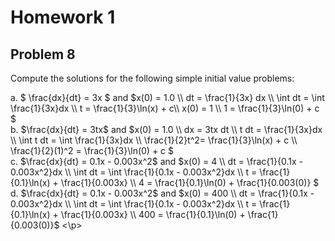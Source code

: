 # Homework 1

## Problem 8

Compute the solutions for the following simple initial value problems:
<p>
a. $ \frac{dx}{dt} = 3x $ and $x(0) = 1.0 \\
 dt = \frac{1}{3x} dx \\
 \int dt = \int \frac{1}{3x}dx \\
 t = \frac{1}{3}\ln(x) + c\\
 x(0) = 1 \\
 1 = \frac{1}{3}\ln(0) + c
 $
 <br>
 b. $\frac{dx}{dt} = 3tx$ and $x(0) = 1.0 \\
 dx = 3tx dt \\
 t dt = \frac{1}{3x}dx \\
 \int t dt = \int \frac{1}{3x}dx \\
 \frac{1}{2}t^2= \frac{1}{3}\ln(x) + c \\
 \frac{1}{2}(1)^2 = \frac{1}{3}\ln(0) + c
 $ 
 <br>
 c. $\frac{dx}{dt} = 0.1x - 0.003x^2$ and $x(0) = 4 \\
 dt = \frac{1}{0.1x - 0.003x^2}dx \\
 \int dt = \int \frac{1}{0.1x - 0.003x^2}dx \\
 t = \frac{1}{0.1}\ln(x) + \frac{1}{0.003x} \\
 4 = \frac{1}{0.1}\ln(0) + \frac{1}{0.003(0)} 
 $ 
 <br>
 d. $\frac{dx}{dt} = 0.1x - 0.003x^2$ and $x(0) = 400 \\
 dt = \frac{1}{0.1x - 0.003x^2}dx \\
 \int dt = \int \frac{1}{0.1x - 0.003x^2}dx \\
 t = \frac{1}{0.1}\ln(x) + \frac{1}{0.003x} \\
 400 = \frac{1}{0.1}\ln(0) + \frac{1}{0.003(0)}$
  <\p>
